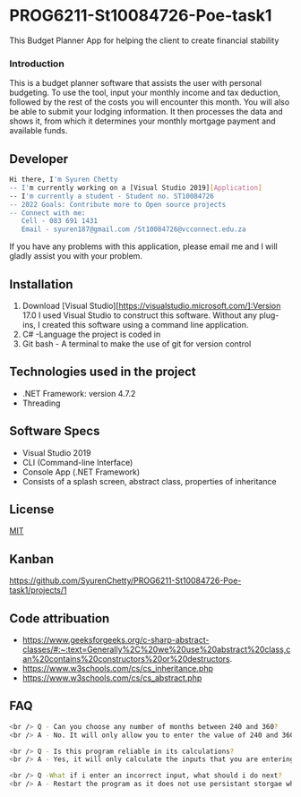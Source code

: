 # PROG6211-St10084726-Poe-task1
This Budget Planner App for helping the client to create financial stability
### Introduction
This is a budget planner software that assists the user with personal budgeting. To use the tool, 
input your monthly income and tax deduction, followed by the rest of the costs you will encounter this month. 
You will also be able to submit your lodging information. It then processes the data and shows it, from which 
it determines your monthly mortgage payment and available funds.

## Developer
```bash
Hi there, I'm Syuren Chetty
-- I'm currently working on a [Visual Studio 2019][Application]
-- I'm currently a student - Student no. ST10084726
-- 2022 Goals: Contribute more to Open source projects
-- Connect with me:
   Cell - 083 691 1431
   Email - syuren187@gmail.com /St10084726@vcconnect.edu.za
```
If you have any problems with this application, please email me and I will gladly assist you with your problem.

## Installation
1) Download [Visual Studio][https://visualstudio.microsoft.com/]:Version 17.0
I used Visual Studio to construct this software. Without any plug-ins, I created this software using a command line application.
2) C# -Language the project is coded in
3) Git bash - A terminal to make the use of git for version control

## Technologies used in the project
- .NET Framework: version 4.7.2
- Threading

## Software Specs
- Visual Studio 2019
- CLI (Command-line Interface)
- Console App (.NET Framework)
- Consists of a splash screen, abstract class, properties of inheritance

## License
[MIT](https://choosealicense.com/licenses/mit/)

## Kanban
https://github.com/SyurenChetty/PROG6211-St10084726-Poe-task1/projects/1

## Code attribuation
- https://www.geeksforgeeks.org/c-sharp-abstract-classes/#:~:text=Generally%2C%20we%20use%20abstract%20class,can%20contains%20constructors%20or%20destructors.
- https://www.w3schools.com/cs/cs_inheritance.php
- https://www.w3schools.com/cs/cs_abstract.php

## FAQ
```bash
<br /> Q - Can you choose any number of months between 240 and 360?
<br /> A - No. It will only allow you to enter the value of 240 and 360.

<br /> Q - Is this program reliable in its calculations?
<br /> A - Yes, it will only calculate the inputs that you are entering.

<br /> Q -What if i enter an incorrect input, what should i do next?
<br /> A - Restart the program as it does not use persistant storgae when it resets.
```

